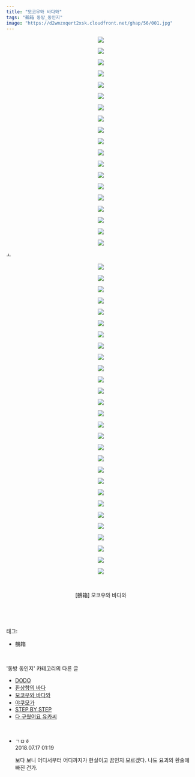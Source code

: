 ```yaml
---
title: "모코우와 바다와"
tags: "鵺箱 동방_동인지"
image: "https://d2wmzxqert2xsk.cloudfront.net/ghap/56/001.jpg"
---
```

<div class="article">
<p style="text-align: center; clear: none; float: none;"><img src="{{ site.imgserver11 }}/ghap/56/001.jpg"/></p>
<p style="text-align: center; clear: none; float: none;"><img src="{{ site.imgserver11 }}/ghap/56/002.jpg"/></p>
<p style="text-align: center; clear: none; float: none;"><img src="{{ site.imgserver11 }}/ghap/56/003.jpg"/></p>
<p style="text-align: center; clear: none; float: none;"><img src="{{ site.imgserver11 }}/ghap/56/004.jpg"/></p>
<p style="text-align: center; clear: none; float: none;"><img src="{{ site.imgserver11 }}/ghap/56/005.jpg"/></p>
<p style="text-align: center; clear: none; float: none;"><img src="{{ site.imgserver11 }}/ghap/56/006.jpg"/></p>
<p style="text-align: center; clear: none; float: none;"><img src="{{ site.imgserver11 }}/ghap/56/007.jpg"/></p>
<p style="text-align: center; clear: none; float: none;"><img src="{{ site.imgserver11 }}/ghap/56/008.jpg"/></p>
<p style="text-align: center; clear: none; float: none;"><img src="{{ site.imgserver11 }}/ghap/56/009.jpg"/></p>
<p style="text-align: center; clear: none; float: none;"><img src="{{ site.imgserver11 }}/ghap/56/010.jpg"/></p>
<p style="text-align: center; clear: none; float: none;"><img src="{{ site.imgserver11 }}/ghap/56/011.jpg"/></p>
<p style="text-align: center; clear: none; float: none;"><img src="{{ site.imgserver11 }}/ghap/56/012.jpg"/></p>
<p style="text-align: center; clear: none; float: none;"><img src="{{ site.imgserver11 }}/ghap/56/013.jpg"/></p>
<p style="text-align: center; clear: none; float: none;"><img src="{{ site.imgserver11 }}/ghap/56/014.jpg"/></p>
<p style="text-align: center; clear: none; float: none;"><img src="{{ site.imgserver11 }}/ghap/56/015.jpg"/></p>
<p style="text-align: center; clear: none; float: none;"><img src="{{ site.imgserver11 }}/ghap/56/016.jpg"/></p>
<p style="text-align: center; clear: none; float: none;"><img src="{{ site.imgserver11 }}/ghap/56/017.jpg"/></p>
<p style="text-align: center; clear: none; float: none;"><img src="{{ site.imgserver11 }}/ghap/56/018.jpg"/></p>
<p style="text-align: center; clear: none; float: none;"><img src="{{ site.imgserver11 }}/ghap/56/019.jpg"/></p>
<p>ㅗ</p>
<p style="text-align: center; clear: none; float: none;"><img src="{{ site.imgserver11 }}/ghap/56/020.jpg"/></p>
<p style="text-align: center; clear: none; float: none;"><img src="{{ site.imgserver11 }}/ghap/56/021.jpg"/></p>
<p style="text-align: center; clear: none; float: none;"><img src="{{ site.imgserver11 }}/ghap/56/022.jpg"/></p>
<p style="text-align: center; clear: none; float: none;"><img src="{{ site.imgserver11 }}/ghap/56/023.jpg"/></p>
<p style="text-align: center; clear: none; float: none;"><img src="{{ site.imgserver11 }}/ghap/56/024.jpg"/></p>
<p style="text-align: center; clear: none; float: none;"><img src="{{ site.imgserver11 }}/ghap/56/025.jpg"/></p>
<p style="text-align: center; clear: none; float: none;"><img src="{{ site.imgserver11 }}/ghap/56/026.jpg"/></p>
<p style="text-align: center; clear: none; float: none;"><img src="{{ site.imgserver11 }}/ghap/56/027.jpg"/></p>
<p style="text-align: center; clear: none; float: none;"><img src="{{ site.imgserver11 }}/ghap/56/028.jpg"/></p>
<p style="text-align: center; clear: none; float: none;"><img src="{{ site.imgserver11 }}/ghap/56/029.jpg"/></p>
<p style="text-align: center; clear: none; float: none;"><img src="{{ site.imgserver11 }}/ghap/56/030.jpg"/></p>
<p style="text-align: center; clear: none; float: none;"><img src="{{ site.imgserver11 }}/ghap/56/031.jpg"/></p>
<p style="text-align: center; clear: none; float: none;"><img src="{{ site.imgserver11 }}/ghap/56/032.jpg"/></p>
<p style="text-align: center; clear: none; float: none;"><img src="{{ site.imgserver11 }}/ghap/56/033.jpg"/></p>
<p style="text-align: center; clear: none; float: none;"><img src="{{ site.imgserver11 }}/ghap/56/034.jpg"/></p>
<p style="text-align: center; clear: none; float: none;"><img src="{{ site.imgserver11 }}/ghap/56/035.jpg"/></p>
<p style="text-align: center; clear: none; float: none;"><img src="{{ site.imgserver11 }}/ghap/56/036.jpg"/></p>
<p style="text-align: center; clear: none; float: none;"><img src="{{ site.imgserver11 }}/ghap/56/037.jpg"/></p>
<p style="text-align: center; clear: none; float: none;"><img src="{{ site.imgserver11 }}/ghap/56/038.jpg"/></p>
<p style="text-align: center; clear: none; float: none;"><img src="{{ site.imgserver11 }}/ghap/56/039.jpg"/></p>
<p style="text-align: center; clear: none; float: none;"><img src="{{ site.imgserver11 }}/ghap/56/040.jpg"/></p>
<p style="text-align: center; clear: none; float: none;"><img src="{{ site.imgserver11 }}/ghap/56/041.jpg"/></p>
<p style="text-align: center; clear: none; float: none;"><img src="{{ site.imgserver11 }}/ghap/56/042.jpg"/></p>
<p style="text-align: center; clear: none; float: none;"><img src="{{ site.imgserver11 }}/ghap/56/043.jpg"/></p>
<p style="text-align: center; clear: none; float: none;"><img src="{{ site.imgserver11 }}/ghap/56/044.jpg"/></p>
<p style="text-align: center; clear: none; float: none;"><img src="{{ site.imgserver11 }}/ghap/56/045.jpg"/></p>
<p style="text-align: center; clear: none; float: none;"><img src="{{ site.imgserver11 }}/ghap/56/046.jpg"/></p>
<p style="text-align: center; clear: none; float: none;"><img src="{{ site.imgserver11 }}/ghap/56/047.jpg"/></p>
<p style="text-align: center; clear: none; float: none;"><br/></p>
<p style="text-align: center; clear: none; float: none;">[鵺箱] 모코우와 바다와</p>
<p style="text-align: center; clear: none; float: none;"><br/></p>
</div><br/>
<div class="tagTrail">
<p>태그: </p>
<ul>
<li>鵺箱</li>
</ul>
</div><br/>
<div class="another">
<p>'동방 동인지' 카테고리의 다른 글</p>
<ul>
<li><a href="/ghap_59">DODO</a></li>
<li><a href="/ghap_58">환상향의 바다</a></li>
<li><a href="/ghap_56">모코우와 바다와</a></li>
<li><a href="/ghap_55">야쿠모가</a></li>
<li><a href="/ghap_53">STEP BY STEP</a></li>
<li><a href="/ghap_52">다 구웠어요 유카씨</a></li>
</ul>
</div><br/>
<div class="cb_module cb_fluid">
<div class="cb_wrt cb_profile">
<div class="comment">
<ul>
<li class="cb_thumb_off" id="comment15288248">
<div class="cb_comment_area">
<div class="cb_info_area">
<div class="cb_section">
<span class="cb_nick_name">ㄱㅁㅎ</span>
</div>
<div class="cb_section">
<span class="cb_date">2018.07.17 01:19 </span>
</div>
</div>
<div class="cb_dsc_comment">
<p class="cb_dsc">
											보다 보니 어디서부터 어디까지가 현실이고 꿈인지 모르겠다. 나도 요괴의 환술에 빠진 건가.
										</p>
</div>
</div></li>
</ul>
</div>
</div><!-- commentList close -->
</div><br/>
